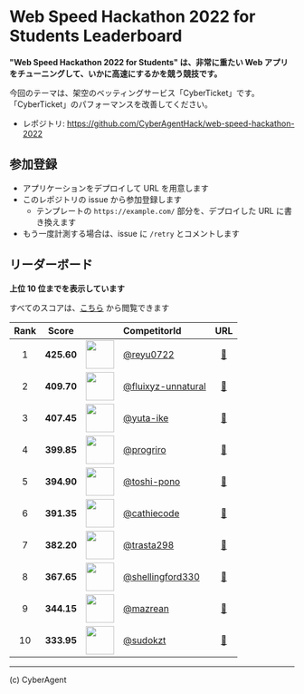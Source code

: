 # Web Speed Hackathon 2022 for Students Leaderboard

**"Web Speed Hackathon 2022 for Students" は、非常に重たい Web アプリをチューニングして、いかに高速にするかを競う競技です。**

今回のテーマは、架空のベッティングサービス「CyberTicket」です。
「CyberTicket」のパフォーマンスを改善してください。

- レポジトリ: https://github.com/CyberAgentHack/web-speed-hackathon-2022

## 参加登録

- アプリケーションをデプロイして URL を用意します
- このレポジトリの issue から参加登録します
  - テンプレートの `https://example.com/` 部分を、デプロイした URL に書き換えます
- もう一度計測する場合は、issue に `/retry` とコメントします

## リーダーボード

**上位 10 位までを表示しています**

すべてのスコアは、[こちら](./score.csv) から閲覧できます

<!-- leaderboard:start -->

|Rank|Score||CompetitorId|URL|
|:--:|:--:|:--:|:--|:--:|
|1|**425.60**|<img alt="" width="50" height="50" src="https://github.com/reyu0722.png?size=100"/>|[@reyu0722](https://github.com/reyu0722)|[:link:](https://wsh2022.reyu.dev/)|
|2|**409.70**|<img alt="" width="50" height="50" src="https://github.com/fluixyz-unnatural.png?size=100"/>|[@fluixyz-unnatural](https://github.com/fluixyz-unnatural)|[:link:](http://2022webspeedhackathon.flui.xyz/)|
|3|**407.45**|<img alt="" width="50" height="50" src="https://github.com/yuta-ike.png?size=100"/>|[@yuta-ike](https://github.com/yuta-ike)|[:link:](https://wsh2022.herokuapp.com/)|
|4|**399.85**|<img alt="" width="50" height="50" src="https://github.com/progriro.png?size=100"/>|[@progriro](https://github.com/progriro)|[:link:](https://wsh-2022.progriro.net/)|
|5|**394.90**|<img alt="" width="50" height="50" src="https://github.com/toshi-pono.png?size=100"/>|[@toshi-pono](https://github.com/toshi-pono)|[:link:](https://wsh-2022-spring.toshi00.dev/)|
|6|**391.35**|<img alt="" width="50" height="50" src="https://github.com/cathiecode.png?size=100"/>|[@cathiecode](https://github.com/cathiecode)|[:link:](https://wsh-2022-cathiecode.tk/)|
|7|**382.20**|<img alt="" width="50" height="50" src="https://github.com/trasta298.png?size=100"/>|[@trasta298](https://github.com/trasta298)|[:link:](https://wshack.trasta.dev/)|
|8|**367.65**|<img alt="" width="50" height="50" src="https://github.com/shellingford330.png?size=100"/>|[@shellingford330](https://github.com/shellingford330)|[:link:](https://cyber-ticket.herokuapp.com/)|
|9|**344.15**|<img alt="" width="50" height="50" src="https://github.com/mazrean.png?size=100"/>|[@mazrean](https://github.com/mazrean)|[:link:](https://wsh2022.mazrean.com/)|
|10|**333.95**|<img alt="" width="50" height="50" src="https://github.com/sudokzt.png?size=100"/>|[@sudokzt](https://github.com/sudokzt)|[:link:](https://speedhack-front-ufwuu4dz4q-an.a.run.app/)|

<!-- leaderboard:end -->

---

(c) CyberAgent
